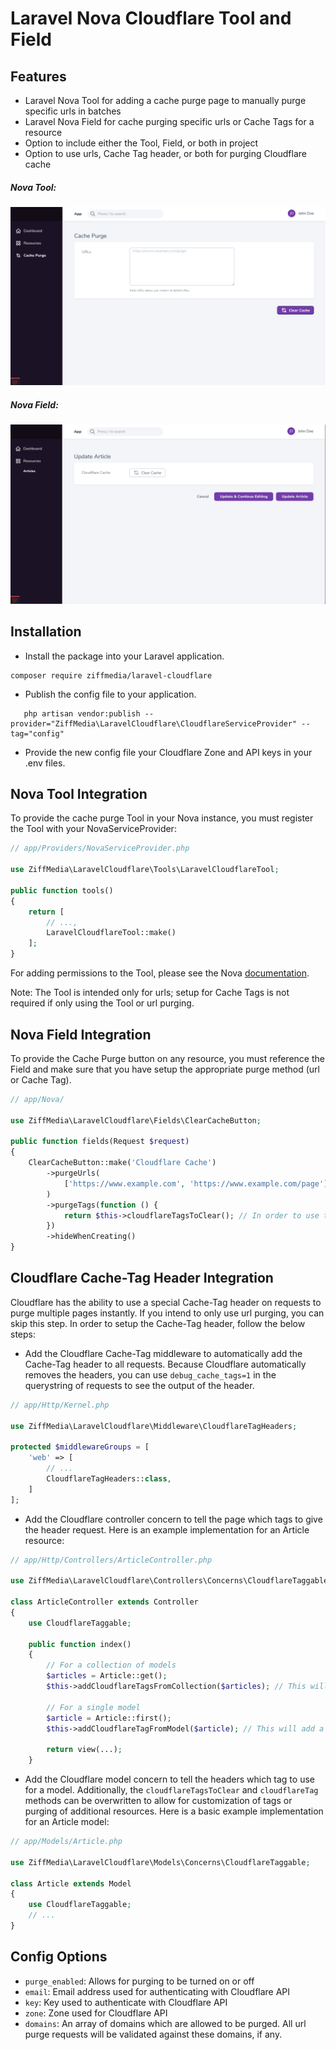 # Laravel Nova Cloudflare Tool and Field

## Features
* Laravel Nova Tool for adding a cache purge page to manually purge specific urls in batches
* Laravel Nova Field for cache purging specific urls or Cache Tags for a resource
* Option to include either the Tool, Field, or both in project
* Option to use urls, Cache Tag header, or both for purging Cloudflare cache 

##### Nova Tool:
![Nova Tool Screenshot](./images/tool-screenshot.png)

##### Nova Field:
![Nova Field Screenshot](./images/field-screenshot.png)

## Installation

* Install the package into your Laravel application. 

```console
composer require ziffmedia/laravel-cloudflare
```

* Publish the config file to your application.

```console
   php artisan vendor:publish --provider="ZiffMedia\LaravelCloudflare\CloudflareServiceProvider" --tag="config" 
```

* Provide the new config file your Cloudflare Zone and API keys in your .env files.


## Nova Tool Integration

To provide the cache purge Tool in your Nova instance, you must register the Tool with your NovaServiceProvider:

```php
// app/Providers/NovaServiceProvider.php

use ZiffMedia\LaravelCloudflare\Tools\LaravelCloudflareTool;

public function tools()
{
    return [
        // ...,
        LaravelCloudflareTool::make()
    ];
}
```

For adding permissions to the Tool, please see the Nova [documentation](https://nova.laravel.com/docs/1.0/customization/tools.html#authorization "Nova Tool Documentation").

Note: The Tool is intended only for urls; setup for Cache Tags is not required if only using the Tool or url purging.

## Nova Field Integration

To provide the Cache Purge button on any resource, you must reference the Field and make sure that you have setup the appropriate purge method (url or Cache Tag).

```php
// app/Nova/

use ZiffMedia\LaravelCloudflare\Fields\ClearCacheButton;

public function fields(Request $request)
{
    ClearCacheButton::make('Cloudflare Cache')
        ->purgeUrls(
            ['https://www.example.com', 'https://www.example.com/page']
        )
        ->purgeTags(function () {
            return $this->cloudflareTagsToClear(); // In order to use this method, you must setup Cache Tags (see below)
        })
        ->hideWhenCreating()
}
```

## Cloudflare Cache-Tag Header Integration

Cloudflare has the ability to use a special Cache-Tag header on requests to purge multiple pages instantly. If you intend to only use url purging, you can skip this step. In order to setup the Cache-Tag header, follow the below steps:

* Add the Cloudflare Cache-Tag middleware to automatically add the Cache-Tag header to all requests. Because Cloudflare automatically removes the headers, you can use `debug_cache_tags=1` in the querystring of requests to see the output of the header.

```php
// app/Http/Kernel.php

use ZiffMedia\LaravelCloudflare\Middleware\CloudflareTagHeaders;

protected $middlewareGroups = [
    'web' => [
        // ...
        CloudflareTagHeaders::class,
    ]
];
```

* Add the Cloudflare controller concern to tell the page which tags to give the header request. Here is an example implementation for an Article resource:

```php
// app/Http/Controllers/ArticleController.php

use ZiffMedia\LaravelCloudflare\Controllers\Concerns\CloudflareTaggable;

class ArticleController extends Controller
{
    use CloudflareTaggable;

    public function index()
    {
        // For a collection of models
        $articles = Article::get();
        $this->addCloudflareTagsFromCollection($articles); // This will add a tag to the page for each model in the collection
        
        // For a single model
        $article = Article::first();
        $this->addCloudflareTagFromModel($article); // This will add a tag to the page for a single model
                
        return view(...);
    }
```

* Add the Cloudflare model concern to tell the headers which tag to use for a model. Additionally, the `cloudflareTagsToClear` and `cloudflareTag` methods can be overwritten to allow for customization of tags or purging of additional resources. Here is a basic example implementation for an Article model:

```php
// app/Models/Article.php

use ZiffMedia\LaravelCloudflare\Models\Concerns\CloudflareTaggable;

class Article extends Model
{
    use CloudflareTaggable;
    // ...   
}
```

## Config Options

* `purge_enabled`: Allows for purging to be turned on or off
* `email`: Email address used for authenticating with Cloudflare API
* `key`: Key used to authenticate with Cloudflare API
* `zone`: Zone used for Cloudflare API
* `domains`: An array of domains which are allowed to be purged. All url purge requests will be validated against these domains, if any.

